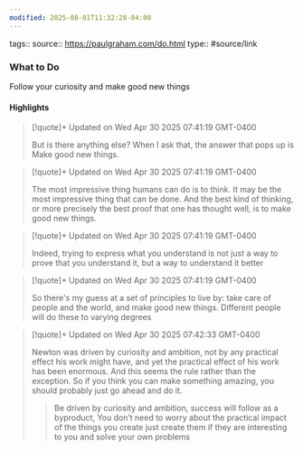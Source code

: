 ```yaml
---
modified: 2025-08-01T11:32:28-04:00
---
```

tags::
source:: https://paulgraham.com/do.html
type:: #source/link

### What to Do

Follow your curiosity and make good new things
#### Highlights

> [!quote]+ Updated on Wed Apr 30 2025 07:41:19 GMT-0400
>
> But is there anything else? When I ask that, the answer that pops up is Make good new things.

> [!quote]+ Updated on Wed Apr 30 2025 07:41:19 GMT-0400
>
> The most impressive thing humans can do is to think. It may be the most impressive thing that can be done. And the best kind of thinking, or more precisely the best proof that one has thought well, is to make good new things.

> [!quote]+ Updated on Wed Apr 30 2025 07:41:19 GMT-0400
>
> Indeed, trying to express what you understand is not just a way to prove that you understand it, but a way to understand it better

> [!quote]+ Updated on Wed Apr 30 2025 07:41:19 GMT-0400
>
> So there&#39;s my guess at a set of principles to live by: take care of people and the world, and make good new things. Different people will do these to varying degrees

> [!quote]+ Updated on Wed Apr 30 2025 07:42:33 GMT-0400
>
> Newton was driven by curiosity and ambition, not by any practical effect his work might have, and yet the practical effect of his work has been enormous. And this seems the rule rather than the exception. So if you think you can make something amazing, you should probably just go ahead and do it.
> > Be driven by curiosity and ambition, success will follow as a byproduct, 
You don’t need to worry about the practical impact of the things you create just create them if they are interesting to you and solve your own problems
